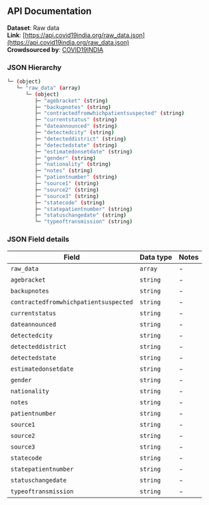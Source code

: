 ## API Documentation

**Dataset**: Raw data  
**Link**: [https://api.covid19india.org/raw_data.json](https://api.covid19india.org/raw_data.json)  
**Crowdsourced by**: [COVID19INDIA](https://www.covid19india.org)  

### JSON Hierarchy
```bash
└─ (object)
   └─ "raw_data" (array)
      └─ (object)
         ├─ "agebracket" (string)
         ├─ "backupnotes" (string)
         ├─ "contractedfromwhichpatientsuspected" (string)
         ├─ "currentstatus" (string)
         ├─ "dateannounced" (string)
         ├─ "detectedcity" (string)
         ├─ "detecteddistrict" (string)
         ├─ "detectedstate" (string)
         ├─ "estimatedonsetdate" (string)
         ├─ "gender" (string)
         ├─ "nationality" (string)
         ├─ "notes" (string)
         ├─ "patientnumber" (string)
         ├─ "source1" (string)
         ├─ "source2" (string)
         ├─ "source3" (string)
         ├─ "statecode" (string)
         ├─ "statepatientnumber" (string)
         ├─ "statuschangedate" (string)
         └─ "typeoftransmission" (string)
```


### JSON Field details
| Field | Data type | Notes |
| --- | --- | --- |
| `raw_data` | `array` | - |
| `agebracket` | `string` | - |
| `backupnotes` | `string` | - |
| `contractedfromwhichpatientsuspected` | `string` | - |
| `currentstatus` | `string` | - |
| `dateannounced` | `string` | - |
| `detectedcity` | `string` | - |
| `detecteddistrict` | `string` | - |
| `detectedstate` | `string` | - |
| `estimatedonsetdate` | `string` | - |
| `gender` | `string` | - |
| `nationality` | `string` | - |
| `notes` | `string` | - |
| `patientnumber` | `string` | - |
| `source1` | `string` | - |
| `source2` | `string` | - |
| `source3` | `string` | - |
| `statecode` | `string` | - |
| `statepatientnumber` | `string` | - |
| `statuschangedate` | `string` | - |
| `typeoftransmission` | `string` | - |
